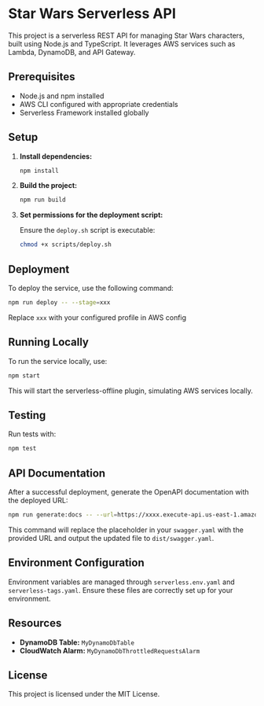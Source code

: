 # Star Wars Serverless API

This project is a serverless REST API for managing Star Wars characters, built using Node.js and TypeScript. It leverages AWS services such as Lambda, DynamoDB, and API Gateway.

## Prerequisites

- Node.js and npm installed
- AWS CLI configured with appropriate credentials
- Serverless Framework installed globally

## Setup

1. **Install dependencies:**

   ```bash
   npm install
   ```

2. **Build the project:**

   ```bash
   npm run build
   ```

3. **Set permissions for the deployment script:**

   Ensure the `deploy.sh` script is executable:

   ```bash
   chmod +x scripts/deploy.sh
   ```

## Deployment

To deploy the service, use the following command:

```bash
npm run deploy -- --stage=xxx
```

Replace `xxx` with your configured profile in AWS config

## Running Locally

To run the service locally, use:

```bash
npm start
```

This will start the serverless-offline plugin, simulating AWS services locally.

## Testing

Run tests with:

```bash
npm test
```

## API Documentation

After a successful deployment, generate the OpenAPI documentation with the deployed URL:

```bash
npm run generate:docs -- --url=https://xxxx.execute-api.us-east-1.amazonaws.com/xxx
```

This command will replace the placeholder in your `swagger.yaml` with the provided URL and output the updated file to `dist/swagger.yaml`.

## Environment Configuration

Environment variables are managed through `serverless.env.yaml` and `serverless-tags.yaml`. Ensure these files are correctly set up for your environment.

## Resources

- **DynamoDB Table:** `MyDynamoDbTable`
- **CloudWatch Alarm:** `MyDynamoDbThrottledRequestsAlarm`

## License

This project is licensed under the MIT License.